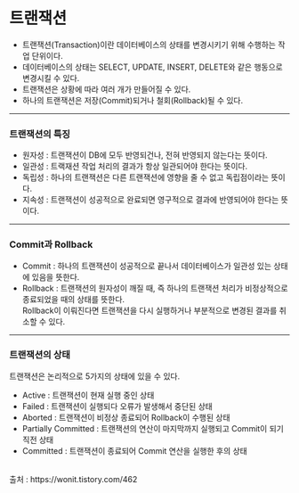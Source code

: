 # 트랜잭션
- 트랜잭션(Transaction)이란 데이터베이스의 상태를 변경시키기 위해 수행하는 작업 단위이다.
- 데이터베이스의 상태는 SELECT, UPDATE, INSERT, DELETE와 같은 행동으로 변경시킬 수 있다.
- 트랜잭션은 상황에 따라 여러 개가 만들어질 수 있다.
- 하나의 트랜잭션은 저장(Commit)되거나 철회(Rollback)될 수 있다.
***
### 트랜잭션의 특징
- 원자성 : 트랜잭션이 DB에 모두 반영되건나, 전혀 반영되지 않는다는 뜻이다.
- 일관성 : 트랙재션 작업 처리의 결과가 항상 일관되어야 한다는 뜻이다.
- 독립성 : 하나의 트랜잭션은 다른 트랜잭션에 영향을 줄 수 없고 독립점이라는 뜻이다.
- 지속성 : 트랜잭션이 성공적으로 완료되면 영구적으로 결과에 반영되어야 한다는 뜻이다.
***
### Commit과 Rollback
- Commit : 하나의 트랜잭션이 성공적으로 끝나서 데이터베이스가 일관성 있는 상태에 있음을 뜻한다.
- Rollback : 트랜잭션의 원자성이 깨질 때, 즉 하나의 트랜잭션 처리가 비정상적으로 종료되었을 때의 상태를 뜻한다.  
Rollback이 이뤄진다면 트랜잭션을 다시 실행하거나 부분적으로 변경된 결과를 취소할 수 있다.
***
### 트랜잭션의 상태
트랜잭션은 논리적으로 5가지의 상태에 있을 수 있다.
- Active : 트랜잭션이 현재 실행 중인 상태
- Failed : 트랜잭션이 실행되다 오류가 발생해서 중단된 상태
- Aborted : 트랜잭션이 비정상 종료되어 Rollback이 수행된 상태
- Partially Committed : 트랜잭션의 연산이 마지막까지 실행되고 Commit이 되기 직전 상태
- Committed : 트랜잭션이 종료되어 Commit 연산을 실행한 후의 상태
  
<br>
출처 : https://wonit.tistory.com/462
